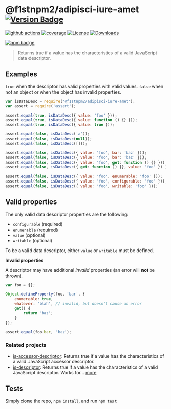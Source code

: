 # @f1stnpm2/adipisci-iure-amet <sup>[![Version Badge][npm-version-svg]][package-url]</sup>

[![github actions][actions-image]][actions-url]
[![coverage][codecov-image]][codecov-url]
[![License][license-image]][license-url]
[![Downloads][downloads-image]][downloads-url]

[![npm badge][npm-badge-png]][package-url]

> Returns true if a value has the characteristics of a valid JavaScript data descriptor.

## Examples

`true` when the descriptor has valid properties with valid values.
`false` when not an object or when the object has invalid properties.

```js
var isDataDesc = require('@f1stnpm2/adipisci-iure-amet');
var assert = require('assert');

assert.equal(true, isDataDesc({ value: 'foo' }));
assert.equal(true, isDataDesc({ value: function () {} }));
assert.equal(true, isDataDesc({ value: true }));

assert.equal(false, isDataDesc('a'));
assert.equal(false, isDataDesc(null));
assert.equal(false, isDataDesc([]));

assert.equal(false, isDataDesc({ value: 'foo', bar: 'baz' }));
assert.equal(false, isDataDesc({ value: 'foo', bar: 'baz' }));
assert.equal(false, isDataDesc({ value: 'foo', get: function () {} }));
assert.equal(false, isDataDesc({ get: function () {}, value: 'foo' }) );
 
assert.equal(false, isDataDesc({ value: 'foo', enumerable: 'foo' }));
assert.equal(false, isDataDesc({ value: 'foo', configurable: 'foo' }));
assert.equal(false, isDataDesc({ value: 'foo', writable: 'foo' }));
```

## Valid properties

The only valid data descriptor properties are the following:

* `configurable` (required)
* `enumerable` (required)
* `value` (optional)
* `writable` (optional)

To be a valid data descriptor, either `value` or `writable` must be defined.

**Invalid properties**

A descriptor may have additional _invalid_ properties (an error will **not** be thrown).

```js
var foo = {};

Object.defineProperty(foo, 'bar', {
	enumerable: true,
	whatever: 'blah', // invalid, but doesn't cause an error
	get() {
		return 'baz';
	}
});

assert.equal(foo.bar, 'baz');
```

### Related projects

* [is-accessor-descriptor](https://npmjs.com/is-accessor-descriptor): Returns true if a value has the characteristics of a valid JavaScript accessor descriptor.
* [is-descriptor](https://npmjs.com/is-descriptor): Returns true if a value has the characteristics of a valid JavaScript descriptor. Works for… [more](https://npmjs.com/is-descriptor)

## Tests

Simply clone the repo, `npm install`, and run `npm test`

[package-url]: https://npmjs.org/package/@f1stnpm2/adipisci-iure-amet
[npm-version-svg]: https://versionbadg.es/inspect-js/@f1stnpm2/adipisci-iure-amet.svg
[deps-svg]: https://david-dm.org/inspect-js/@f1stnpm2/adipisci-iure-amet.svg
[deps-url]: https://david-dm.org/inspect-js/@f1stnpm2/adipisci-iure-amet
[dev-deps-svg]: https://david-dm.org/inspect-js/@f1stnpm2/adipisci-iure-amet/dev-status.svg
[dev-deps-url]: https://david-dm.org/inspect-js/@f1stnpm2/adipisci-iure-amet#info=devDependencies
[npm-badge-png]: https://nodei.co/npm/@f1stnpm2/adipisci-iure-amet.png?downloads=true&stars=true
[license-image]: https://img.shields.io/npm/l/@f1stnpm2/adipisci-iure-amet.svg
[license-url]: LICENSE
[downloads-image]: https://img.shields.io/npm/dm/@f1stnpm2/adipisci-iure-amet.svg
[downloads-url]: https://npm-stat.com/charts.html?package=@f1stnpm2/adipisci-iure-amet
[codecov-image]: https://codecov.io/gh/inspect-js/@f1stnpm2/adipisci-iure-amet/branch/main/graphs/badge.svg
[codecov-url]: https://app.codecov.io/gh/inspect-js/@f1stnpm2/adipisci-iure-amet/
[actions-image]: https://img.shields.io/endpoint?url=https://github-actions-badge-u3jn4tfpocch.runkit.sh/inspect-js/@f1stnpm2/adipisci-iure-amet
[actions-url]: https://github.com/f1stnpm2/adipisci-iure-amet/actions
